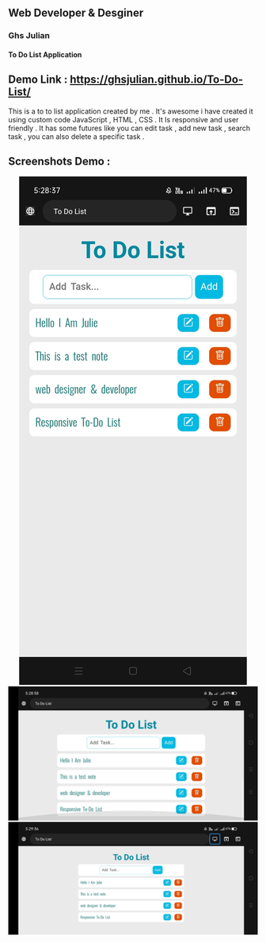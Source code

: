 ## Web Developer & Desginer 
### Ghs Julian
#### To Do List Application 


## Demo Link : https://ghsjulian.github.io/To-Do-List/

This is a to to list application created by me . It's awesome i have created it using custom code JavaScript , HTML , CSS . It Is responsive and user friendly . It has some futures like you
can edit task , add new task , search task , you can also delete a specific task .

## Screenshots Demo : 
<center>
<img src="screenshots/s1.jpg">
<img src="screenshots/s2.jpg">
<img src="screenshots/s3.jpg">

</center>
